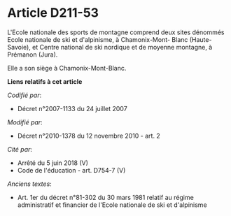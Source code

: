 # Article D211-53

L'Ecole nationale des sports de montagne comprend deux sites dénommés Ecole nationale de ski et d'alpinisme, à Chamonix-Mont-
Blanc (Haute-Savoie), et Centre national de ski nordique et de moyenne montagne, à Prémanon (Jura). 

Elle a son siège à Chamonix-Mont-Blanc.

**Liens relatifs à cet article**

_Codifié par_:

  - Décret n°2007-1133 du 24 juillet 2007

_Modifié par_:

  - Décret n°2010-1378 du 12 novembre 2010 - art. 2

_Cité par_:

  - Arrêté du 5 juin 2018 (V)
  - Code de l'éducation - art. D754-7 (V)

_Anciens textes_:

  - Art. 1er du décret n°81-302 du 30 mars 1981 relatif au régime administratif et financier de l'Ecole nationale de ski et d'alpinisme
